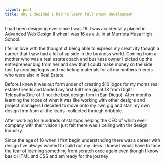 ```yaml
---
layout: post
title: Why I decided I had to learn full stack development
---
```

I had been designing ever since I was 16. I was accidentally placed in Advanced Web Design II when I was 16 as a Jr. in at Murrieta Mesa High School.

I fell in love with the thought of being able to express my creativity though a career that I saw had a lot of up side in the business world. Coming from a mother who was a real estate coach and business owner I picked up the entrepreneur bug from her and saw that I could make money on the side fast by creating logos and marketing materials for all my mothers friends who were also in Real Estate.

Before I knew it was out form under of creating $10 logos for my moms real estate friends and landed my first full time gig at 18 from Digital Telepathy(One of if not the best design firm in San Diego). After months learning the ropes of what it was like working with other designs and project managers I decided to move onto my own gig and start my own design firm from all the leads I collected through dribbble.

After working for hundreds of startups helping the CEO of which ever company with their vision I just felt there was a ceiling with the design Industry.

Since the age of 16 when I first begin understanding there was a career with design I’ve always wanted to build out my ideas. I knew I would have to face the fear of learning something from scratch once again even though I know basic HTML and CSS and am ready for the journey
